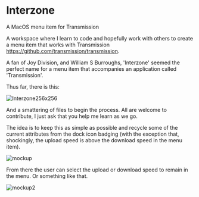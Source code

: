 # Interzone
A MacOS menu item for Transmission

A workspace where I learn to code and hopefully work with others to create a menu item that works with Transmission https://github.com/transmission/transmission.

A fan of Joy Division, and William S Burroughs, 'Interzone' seemed the perfect name for a menu item that accompanies an application called 'Transmission'.


Thus far, there is this:

![Interzone256x256](https://user-images.githubusercontent.com/69029666/164959041-4ca47264-9356-4f78-83a8-f588e07d1246.png)

And a smattering of files to begin the process. All are welcome to contribute, I just ask that you help me learn as we go.

The idea is to keep this as simple as possible and recycle some of the current attributes from the dock icon badging (with the exception that, shockingly, the upload speed is above the download speed in the menu item). 

![mockup](https://user-images.githubusercontent.com/69029666/164980227-7e7290ca-cf1b-4b70-aa6d-817272beaae6.png)

From there the user can select the upload or download speed to remain in the menu. Or something like that.

![mockup2](https://user-images.githubusercontent.com/69029666/164980280-a80a8c50-eb58-4184-ac38-245366321245.png)

